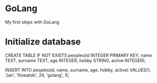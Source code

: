 # GoLang
My first steps with GoLang

# Initialize database

CREATE TABLE IF NOT EXISTS peoples(id INTEGER PRIMARY KEY, name TEXT, surname TEXT, age INTEGER, hobby STRING, active INTEGER);

INSERT INTO peoples(id, name, surname, age, hobby, active)
VALUES(1, 'Jan', 'Kowalski', 24, 'golang', 1);